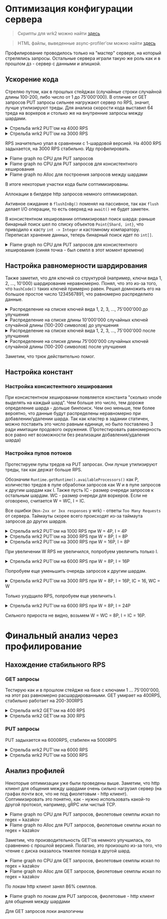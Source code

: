 # Оптимизация конфигурации сервера
> Скрипты для wrk2 можно найти [здесь](../stage1/wrk2_scripts)

> HTML файлы, выведенные async-profiler'ом можно найти [здесь](./profiler_output)

Профилирование проводилось только на "мастер" сервере, на который стрелялись запросы.
Остальные сервера играли такую же роль как и в прошлом дз - сервер с данными и апишкой.

## Ускорение кода

Стреляю путом, как в прошлых стейджах (случайные строки случайной длины 100-200, либо число от 1 до 75'000'000).
В отличие от GET запросов PUT запросы сильнее нагружают сервер по RPS, значит, лучше утилизируют треды.
Для анализа скорости кода выставил 64 треда на воркеров и столько же на внутренние запросы между шардами.

<details>
<summary>Стрельба wrk2 PUT'ом на 4000 RPS</summary>
<pre>
Running 10s test @ http://localhost:8080
  64 threads and 64 connections
  Thread calibration: mean lat.: 1.784ms, rate sampling interval: 10ms
  Thread calibration: mean lat.: 1.777ms, rate sampling interval: 10ms
  Thread calibration: mean lat.: 2.087ms, rate sampling interval: 10ms
  Thread calibration: mean lat.: 2.036ms, rate sampling interval: 10ms
  Thread calibration: mean lat.: 2.157ms, rate sampling interval: 10ms
  Thread calibration: mean lat.: 2.063ms, rate sampling interval: 10ms
  Thread calibration: mean lat.: 1.982ms, rate sampling interval: 10ms
  Thread calibration: mean lat.: 2.136ms, rate sampling interval: 10ms
  Thread calibration: mean lat.: 1.946ms, rate sampling interval: 10ms
  Thread calibration: mean lat.: 1.986ms, rate sampling interval: 10ms
  Thread calibration: mean lat.: 1.902ms, rate sampling interval: 10ms
  Thread calibration: mean lat.: 1.981ms, rate sampling interval: 10ms
  Thread calibration: mean lat.: 1.902ms, rate sampling interval: 10ms
  Thread calibration: mean lat.: 1.782ms, rate sampling interval: 10ms
  Thread calibration: mean lat.: 1.853ms, rate sampling interval: 10ms
  Thread calibration: mean lat.: 1.871ms, rate sampling interval: 10ms
  Thread calibration: mean lat.: 1.817ms, rate sampling interval: 10ms
  Thread calibration: mean lat.: 2.032ms, rate sampling interval: 10ms
  Thread calibration: mean lat.: 2.040ms, rate sampling interval: 10ms
  Thread calibration: mean lat.: 2.026ms, rate sampling interval: 10ms
  Thread Stats   Avg      Stdev     Max   +/- Stdev
    Latency     1.83ms    1.65ms  23.36ms   90.46%
    Req/Sec       -nan      -nan   0.00      0.00%
  Latency Distribution (HdrHistogram - Recorded Latency)
 50.000%    1.32ms
 75.000%    2.20ms
 90.000%    3.41ms
 99.000%    9.09ms
 99.900%   14.53ms
 99.990%   18.82ms
 99.999%   23.38ms
100.000%   23.38ms

  Detailed Percentile spectrum:
       Value   Percentile   TotalCount 1/(1-Percentile)

       0.276     0.000000            2         1.00
       0.594     0.100000         2747         1.11
       0.802     0.200000         5493         1.25
       0.985     0.300000         8225         1.43
       1.158     0.400000        10969         1.67
       1.315     0.500000        13717         2.00
       1.432     0.550000        15081         2.22
       1.608     0.600000        16453         2.50
       1.794     0.650000        17825         2.86
       1.983     0.700000        19192         3.33
       2.205     0.750000        20568         4.00
       2.325     0.775000        21247         4.44
       2.481     0.800000        21938         5.00
       2.647     0.825000        22620         5.71
       2.847     0.850000        23304         6.67
       3.091     0.875000        23988         8.00
       3.247     0.887500        24333         8.89
       3.413     0.900000        24676        10.00
       3.605     0.912500        25018        11.43
       3.863     0.925000        25358        13.33
       4.191     0.937500        25702        16.00
       4.387     0.943750        25873        17.78
       4.627     0.950000        26045        20.00
       4.899     0.956250        26215        22.86
       5.263     0.962500        26392        26.67
       5.699     0.968750        26558        32.00
       5.947     0.971875        26643        35.56
       6.355     0.975000        26729        40.00
       6.779     0.978125        26815        45.71
       7.235     0.981250        26900        53.33
       7.935     0.984375        26986        64.00
       8.239     0.985938        27031        71.11
       8.631     0.987500        27076        80.00
       8.919     0.989062        27115        91.43
       9.199     0.990625        27157       106.67
       9.815     0.992188        27200       128.00
      10.111     0.992969        27222       142.22
      10.471     0.993750        27243       160.00
      10.807     0.994531        27265       182.86
      11.295     0.995313        27286       213.33
      11.759     0.996094        27307       256.00
      12.055     0.996484        27318       284.44
      12.319     0.996875        27330       320.00
      12.751     0.997266        27340       365.71
      13.063     0.997656        27350       426.67
      13.519     0.998047        27362       512.00
      13.543     0.998242        27367       568.89
      13.911     0.998437        27372       640.00
      14.223     0.998633        27377       731.43
      14.439     0.998828        27383       853.33
      14.567     0.999023        27388      1024.00
      14.847     0.999121        27390      1137.78
      14.943     0.999219        27393      1280.00
      15.159     0.999316        27396      1462.86
      15.807     0.999414        27398      1706.67
      16.119     0.999512        27401      2048.00
      16.415     0.999561        27402      2275.56
      16.815     0.999609        27404      2560.00
      17.103     0.999658        27405      2925.71
      17.231     0.999707        27406      3413.33
      17.631     0.999756        27408      4096.00
      17.631     0.999780        27408      4551.11
      18.319     0.999805        27409      5120.00
      18.703     0.999829        27410      5851.43
      18.703     0.999854        27410      6826.67
      18.815     0.999878        27411      8192.00
      18.815     0.999890        27411      9102.22
      20.047     0.999902        27412     10240.00
      20.047     0.999915        27412     11702.86
      20.047     0.999927        27412     13653.33
      21.839     0.999939        27413     16384.00
      21.839     0.999945        27413     18204.44
      21.839     0.999951        27413     20480.00
      21.839     0.999957        27413     23405.71
      21.839     0.999963        27413     27306.67
      23.375     0.999969        27414     32768.00
      23.375     1.000000        27414          inf
#[Mean    =        1.830, StdDeviation   =        1.648]
#[Max     =       23.360, Total count    =        27414]
#[Buckets =           27, SubBuckets     =         2048]
----------------------------------------------------------
  35265 requests in 10.00s, 2.13MB read
  Socket errors: connect 0, read 0, write 0, timeout 32
Requests/sec:   3524.87
Transfer/sec:    218.23KB
</pre>
</details>

<details>
<summary>Стрельба wrk2 PUT'ом на 3000 RPS</summary>
<pre>
Running 10s test @ http://localhost:8080
  64 threads and 64 connections
  Thread calibration: mean lat.: 1.510ms, rate sampling interval: 10ms
  Thread calibration: mean lat.: 1.615ms, rate sampling interval: 10ms
  Thread calibration: mean lat.: 1.773ms, rate sampling interval: 10ms
  Thread calibration: mean lat.: 1.882ms, rate sampling interval: 10ms
  Thread calibration: mean lat.: 1.922ms, rate sampling interval: 10ms
  Thread calibration: mean lat.: 1.720ms, rate sampling interval: 10ms
  Thread calibration: mean lat.: 1.570ms, rate sampling interval: 10ms
  Thread calibration: mean lat.: 1.632ms, rate sampling interval: 10ms
  Thread calibration: mean lat.: 1.646ms, rate sampling interval: 10ms
  Thread calibration: mean lat.: 1.600ms, rate sampling interval: 10ms
  Thread Stats   Avg      Stdev     Max   +/- Stdev
    Latency     1.57ms    1.26ms  21.23ms   92.10%
    Req/Sec       -nan      -nan   0.00      0.00%
  Latency Distribution (HdrHistogram - Recorded Latency)
 50.000%    1.28ms
 75.000%    1.90ms
 90.000%    2.59ms
 99.000%    6.85ms
 99.900%   14.65ms
 99.990%   18.58ms
 99.999%   21.25ms
100.000%   21.25ms

  Detailed Percentile spectrum:
       Value   Percentile   TotalCount 1/(1-Percentile)

       0.226     0.000000            1         1.00
       0.589     0.100000         2526         1.11
       0.785     0.200000         5044         1.25
       0.967     0.300000         7570         1.43
       1.135     0.400000        10083         1.67
       1.285     0.500000        12617         2.00
       1.366     0.550000        13861         2.22
       1.482     0.600000        15116         2.50
       1.621     0.650000        16376         2.86
       1.756     0.700000        17638         3.33
       1.897     0.750000        18897         4.00
       1.973     0.775000        19520         4.44
       2.067     0.800000        20153         5.00
       2.161     0.825000        20794         5.71
       2.273     0.850000        21416         6.67
       2.411     0.875000        22040         8.00
       2.493     0.887500        22352         8.89
       2.593     0.900000        22668        10.00
       2.715     0.912500        22984        11.43
       2.865     0.925000        23297        13.33
       3.061     0.937500        23613        16.00
       3.181     0.943750        23769        17.78
       3.321     0.950000        23927        20.00
       3.517     0.956250        24084        22.86
       3.737     0.962500        24243        26.67
       4.027     0.968750        24398        32.00
       4.199     0.971875        24478        35.56
       4.435     0.975000        24561        40.00
       4.695     0.978125        24635        45.71
       5.019     0.981250        24713        53.33
       5.559     0.984375        24792        64.00
       5.859     0.985938        24831        71.11
       6.219     0.987500        24871        80.00
       6.595     0.989062        24910        91.43
       7.027     0.990625        24949       106.67
       7.539     0.992188        24989       128.00
       7.915     0.992969        25008       142.22
       8.223     0.993750        25028       160.00
       8.663     0.994531        25048       182.86
       9.047     0.995313        25067       213.33
       9.615     0.996094        25088       256.00
      10.135     0.996484        25097       284.44
      10.567     0.996875        25107       320.00
      11.047     0.997266        25118       365.71
      11.511     0.997656        25126       426.67
      12.071     0.998047        25136       512.00
      12.655     0.998242        25141       568.89
      13.159     0.998437        25146       640.00
      13.367     0.998633        25151       731.43
      14.071     0.998828        25156       853.33
      14.663     0.999023        25161      1024.00
      14.743     0.999121        25163      1137.78
      15.311     0.999219        25166      1280.00
      15.695     0.999316        25168      1462.86
      16.247     0.999414        25171      1706.67
      16.311     0.999512        25173      2048.00
      16.351     0.999561        25174      2275.56
      17.391     0.999609        25177      2560.00
      17.391     0.999658        25177      2925.71
      17.471     0.999707        25178      3413.33
      17.503     0.999756        25179      4096.00
      17.983     0.999780        25180      4551.11
      18.287     0.999805        25181      5120.00
      18.287     0.999829        25181      5851.43
      18.575     0.999854        25182      6826.67
      18.575     0.999878        25182      8192.00
      19.199     0.999890        25183      9102.22
      19.199     0.999902        25183     10240.00
      19.199     0.999915        25183     11702.86
      19.279     0.999927        25184     13653.33
      19.279     0.999939        25184     16384.00
      19.279     0.999945        25184     18204.44
      19.279     0.999951        25184     20480.00
      19.279     0.999957        25184     23405.71
      21.247     0.999963        25185     27306.67
      21.247     1.000000        25185          inf
#[Mean    =        1.568, StdDeviation   =        1.260]
#[Max     =       21.232, Total count    =        25185]
#[Buckets =           27, SubBuckets     =         2048]
----------------------------------------------------------
  29929 requests in 9.95s, 1.81MB read
Requests/sec:   3007.19
Transfer/sec:    185.91KB
</pre>
</details>

RPS значительно упал в сравнении с 1-шардовой версией.
На 4000 RPS задыхается, на 3000 RPS стабильно.
Иду профилировать.

<details>
<summary>Flame graph по CPU для PUT запросов</summary>
<img alt="CPU profiling" src="./profiler_output/before_optimization.png">
</details>

<details>
<summary>Flame graph по CPU для PUT запросов для консистентного хеширования</summary>
<img alt="CPU profiling" src="./profiler_output/before_optimization_shard_determiner.png">
</details>

<details>
<summary>Flame graph по Alloc для построения запросов между шардами</summary>
<img alt="CPU profiling" src="./profiler_output/before_optimization_internal_client_alloc.png">
</details>

В итоге некоторые участки кода были соптимизированы.

Аллокации в билдере http запросов немного оптимизировал.

Активное ожидание в `flushInBg()` поменял на пассивное,
так как `flush` делает I/O операции,
то есть оверхед на `await()` не будет заметен.

В консистентном хешировании оптимизировал поиск шарда:
раньше бинарный поиск шел по списку объектов `Point{Shard, int}`,
что приводило к касту `int -> Integer` и кастомному компаратору.
Переписал хранение данных, теперь бинарный поиск идет по `int[]`.

<details>
<summary>Flame graph по CPU для PUT запросов для консистентного хеширования (синяя точка - был семпл в этот момент времени)</summary>
<img alt="CPU profiling" src="profiler_output/after_optimization_shard_determiner.png">
</details>

## Настройка равномерности шардирования

Также заметил, что для ключей со структурой (например, ключи вида 1, 2, ..., 10'000) шардирование неравномерно.
Понял, что это из-за того, что `hashCode()` таких ключей примерно равен.
Решил домножить его на большое простое число 1234567891, что равномерно распределило данные.

<details>
<summary>Распределение на списке ключей вида 1, 2, 3, ..., 75'000'000 до улучшения</summary>
<pre>
{
    shard1 hits: 11438290,
    shard2 hits: 24493500,
    shard3 hits: 39068210
}
</pre>
</details>

<details>
<summary>Распределение на списке длины 10'000'000 случайных ключей случайной длины (100-200 символов) до улучшения</summary>
<pre>
{
    shard1 hits: 3334052,
    shard2 hits: 3332132,
    shard3 hits: 3333816
}
</pre>
</details>

<details>
<summary>Распределение на списке ключей вида 1, 2, 3, ..., 75'000'000 после улучшения</summary>
<pre>
{
    shard1 hits: 24999945,
    shard2 hits: 25000031,
    shard3 hits: 25000024
}
</pre>
</details>

<details>
<summary>Распределение на списке длины 75'000'000 случайных ключей случайной длины (100-200 символов) после улучшения</summary>
<pre>
{
    shard1 hits: 24999043,
    shard2 hits: 24992065,
    shard3 hits: 25008892
}
</pre>
</details>

Заметим, что трюк действительно помог.

## Настройка констант

### Настройка консистентного хеширования

При консистентном хешировании появляется константа "сколько vnode выделять на каждый шард".
Чем больше это число, тем дороже определение шарда - дольше бинпоиск.
Чем оно меньше, тем более вероятно, что данные будут распределены неравномерно при добавлении/удалении шарда.
Так как кластер в задании статичен, можно поставить это число равным единице,
но было поставлено 3 ради имитации продового окружения.
(Протестировать равномерность все равно нет возможности без реализации добавления/удаления шарда)

### Настройка пулов потоков

Протестируем пулы тредов на PUT запросах.
Они лучше утилизируют треды, так как держат больше RPS.

Обозначим `Runtime.getRuntime().availableProcessors()` как P,
количество тредов в пуле обработки запросов как W
и в пуле запросов к другим шардам как I.
Также пусть IC - размер очереди запросов к остальным шардам.
WC - размер очереди для воркеров.
Если не оговорено, считается W = WC, I = IC.

Все ошибки (`Non-2xx or 3xx responses` у wrk) - ответы `Too Many Requests` от сервера.
Таймауты скорее всего происходят из-за таймаута запросов до других шардов.

<details>
<summary>Стрельба wrk2 PUT'ом на 1000 RPS при W = 4P, I = 4P</summary>
<pre>
Running 10s test @ http://localhost:8080
  64 threads and 64 connections
  Thread calibration: mean lat.: 1.153ms, rate sampling interval: 10ms
  Thread calibration: mean lat.: 1.299ms, rate sampling interval: 10ms
  Thread calibration: mean lat.: 1.382ms, rate sampling interval: 10ms
  Thread calibration: mean lat.: 1.220ms, rate sampling interval: 10ms
  Thread calibration: mean lat.: 1.235ms, rate sampling interval: 10ms
  Thread calibration: mean lat.: 1.242ms, rate sampling interval: 10ms
  Thread calibration: mean lat.: 1.228ms, rate sampling interval: 10ms
  Thread calibration: mean lat.: 1.232ms, rate sampling interval: 10ms
  Thread calibration: mean lat.: 1.297ms, rate sampling interval: 10ms
  Thread calibration: mean lat.: 1.266ms, rate sampling interval: 10ms
  Thread calibration: mean lat.: 1.155ms, rate sampling interval: 10ms
  Thread calibration: mean lat.: 1.165ms, rate sampling interval: 10ms
  Thread calibration: mean lat.: 1.202ms, rate sampling interval: 10ms
  Thread calibration: mean lat.: 1.226ms, rate sampling interval: 10ms
  Thread calibration: mean lat.: 1.201ms, rate sampling interval: 10ms
  Thread calibration: mean lat.: 1.192ms, rate sampling interval: 10ms
  Thread calibration: mean lat.: 1.213ms, rate sampling interval: 10ms
  Thread calibration: mean lat.: 1.157ms, rate sampling interval: 10ms
  Thread calibration: mean lat.: 1.182ms, rate sampling interval: 10ms
  Thread calibration: mean lat.: 1.213ms, rate sampling interval: 10ms
  Thread calibration: mean lat.: 1.208ms, rate sampling interval: 10ms
  Thread calibration: mean lat.: 1.196ms, rate sampling interval: 10ms
  Thread calibration: mean lat.: 1.108ms, rate sampling interval: 10ms
  Thread calibration: mean lat.: 1.123ms, rate sampling interval: 10ms
  Thread calibration: mean lat.: 1.193ms, rate sampling interval: 10ms
  Thread calibration: mean lat.: 1.128ms, rate sampling interval: 10ms
  Thread calibration: mean lat.: 208.400ms, rate sampling interval: 1972ms
  Thread calibration: mean lat.: 1.209ms, rate sampling interval: 10ms
  Thread calibration: mean lat.: 1.213ms, rate sampling interval: 10ms
  Thread calibration: mean lat.: 1.113ms, rate sampling interval: 10ms
  Thread calibration: mean lat.: 1.078ms, rate sampling interval: 10ms
  Thread Stats   Avg      Stdev     Max   +/- Stdev
    Latency     7.45ms   92.27ms   2.00s    99.42%
    Req/Sec       -nan      -nan   0.00      0.00%
  Latency Distribution (HdrHistogram - Recorded Latency)
 50.000%    1.11ms
 75.000%    1.41ms
 90.000%    1.66ms
 99.000%    3.93ms
 99.900%    1.69s 
 99.990%    1.94s 
 99.999%    2.00s 
100.000%    2.00s 

  Detailed Percentile spectrum:
       Value   Percentile   TotalCount 1/(1-Percentile)

       0.271     0.000000            1         1.00
       0.601     0.100000          515         1.11
       0.773     0.200000         1036         1.25
       0.897     0.300000         1549         1.43
       1.009     0.400000         2062         1.67
       1.109     0.500000         2575         2.00
       1.163     0.550000         2834         2.22
       1.220     0.600000         3091         2.50
       1.274     0.650000         3350         2.86
       1.334     0.700000         3604         3.33
       1.411     0.750000         3862         4.00
       1.454     0.775000         3991         4.44
       1.493     0.800000         4119         5.00
       1.534     0.825000         4248         5.71
       1.574     0.850000         4380         6.67
       1.616     0.875000         4505         8.00
       1.638     0.887500         4569         8.89
       1.663     0.900000         4634        10.00
       1.688     0.912500         4699        11.43
       1.713     0.925000         4762        13.33
       1.750     0.937500         4828        16.00
       1.776     0.943750         4859        17.78
       1.804     0.950000         4891        20.00
       1.844     0.956250         4924        22.86
       1.878     0.962500         4955        26.67
       1.922     0.968750         4988        32.00
       1.962     0.971875         5004        35.56
       2.019     0.975000         5020        40.00
       2.093     0.978125         5036        45.71
       2.209     0.981250         5052        53.33
       2.365     0.984375         5068        64.00
       2.673     0.985938         5076        71.11
       2.929     0.987500         5084        80.00
       3.527     0.989062         5092        91.43
       4.159     0.990625         5100       106.67
       5.011     0.992188         5108       128.00
       5.411     0.992969         5112       142.22
       6.083     0.993750         5116       160.00
     222.335     0.994531         5120       182.86
     476.671     0.995313         5124       213.33
     730.623     0.996094         5128       256.00
     857.087     0.996484         5130       284.44
     984.575     0.996875         5132       320.00
    1112.063     0.997266         5134       365.71
    1239.039     0.997656         5136       426.67
    1367.039     0.998047         5138       512.00
    1430.527     0.998242         5139       568.89
    1494.015     0.998437         5140       640.00
    1557.503     0.998633         5141       731.43
    1620.991     0.998828         5142       853.33
    1685.503     0.999023         5143      1024.00
    1748.991     0.999121         5144      1137.78
    1748.991     0.999219         5144      1280.00
    1812.479     0.999316         5145      1462.86
    1812.479     0.999414         5145      1706.67
    1875.967     0.999512         5146      2048.00
    1875.967     0.999561         5146      2275.56
    1875.967     0.999609         5146      2560.00
    1939.455     0.999658         5147      2925.71
    1939.455     0.999707         5147      3413.33
    1939.455     0.999756         5147      4096.00
    1939.455     0.999780         5147      4551.11
    1939.455     0.999805         5147      5120.00
    2002.943     0.999829         5148      5851.43
    2002.943     1.000000         5148          inf
#[Mean    =        7.452, StdDeviation   =       92.269]
#[Max     =     2001.920, Total count    =         5148]
#[Buckets =           27, SubBuckets     =         2048]
----------------------------------------------------------
  10048 requests in 9.99s, 606.98KB read
  Non-2xx or 3xx responses: 2
Requests/sec:   1006.00
Transfer/sec:     60.77KB
</pre>
</details>

<details>
<summary>Стрельба wrk2 PUT'ом на 3000 RPS при W = 8P, I = 8P</summary>
<pre>
Running 10s test @ http://localhost:8080
  64 threads and 64 connections
  Thread calibration: mean lat.: 1.210ms, rate sampling interval: 10ms
  Thread calibration: mean lat.: 1.397ms, rate sampling interval: 10ms
  Thread calibration: mean lat.: 1.557ms, rate sampling interval: 10ms
  Thread calibration: mean lat.: 1.378ms, rate sampling interval: 10ms
  Thread calibration: mean lat.: 1.294ms, rate sampling interval: 10ms
  Thread calibration: mean lat.: 1.264ms, rate sampling interval: 10ms
  Thread calibration: mean lat.: 1.189ms, rate sampling interval: 10ms
  Thread calibration: mean lat.: 1.207ms, rate sampling interval: 10ms
  Thread calibration: mean lat.: 1.113ms, rate sampling interval: 10ms
  Thread calibration: mean lat.: 1.166ms, rate sampling interval: 10ms
  Thread calibration: mean lat.: 1.124ms, rate sampling interval: 10ms
  Thread calibration: mean lat.: 1.155ms, rate sampling interval: 10ms
  Thread calibration: mean lat.: 1.189ms, rate sampling interval: 10ms
  Thread calibration: mean lat.: 1.301ms, rate sampling interval: 10ms
  Thread calibration: mean lat.: 1.229ms, rate sampling interval: 10ms
  Thread calibration: mean lat.: 1.320ms, rate sampling interval: 10ms
  Thread calibration: mean lat.: 1.406ms, rate sampling interval: 10ms
  Thread calibration: mean lat.: 1.373ms, rate sampling interval: 10ms
  Thread calibration: mean lat.: 1.428ms, rate sampling interval: 10ms
  Thread calibration: mean lat.: 1.092ms, rate sampling interval: 10ms
  Thread calibration: mean lat.: 1.245ms, rate sampling interval: 10ms
  Thread calibration: mean lat.: 1.354ms, rate sampling interval: 10ms
  Thread calibration: mean lat.: 1.317ms, rate sampling interval: 10ms
  Thread calibration: mean lat.: 1.326ms, rate sampling interval: 10ms
  Thread calibration: mean lat.: 1.310ms, rate sampling interval: 10ms
  Thread calibration: mean lat.: 1.088ms, rate sampling interval: 10ms
  Thread calibration: mean lat.: 1.309ms, rate sampling interval: 10ms
  Thread Stats   Avg      Stdev     Max   +/- Stdev
    Latency     6.88ms   86.55ms   2.00s    99.47%
    Req/Sec       -nan      -nan   0.00      0.00%
  Latency Distribution (HdrHistogram - Recorded Latency)
 50.000%    1.19ms
 75.000%    1.59ms
 90.000%    2.06ms
 99.000%    3.97ms
 99.900%    1.65s 
 99.990%    1.96s 
 99.999%    2.00s 
100.000%    2.00s 

  Detailed Percentile spectrum:
       Value   Percentile   TotalCount 1/(1-Percentile)

       0.194     0.000000            1         1.00
       0.588     0.100000         1735         1.11
       0.773     0.200000         3465         1.25
       0.920     0.300000         5204         1.43
       1.063     0.400000         6933         1.67
       1.192     0.500000         8663         2.00
       1.253     0.550000         9527         2.22
       1.323     0.600000        10392         2.50
       1.407     0.650000        11265         2.86
       1.490     0.700000        12122         3.33
       1.587     0.750000        12992         4.00
       1.644     0.775000        13421         4.44
       1.705     0.800000        13857         5.00
       1.780     0.825000        14291         5.71
       1.859     0.850000        14720         6.67
       1.952     0.875000        15154         8.00
       2.007     0.887500        15368         8.89
       2.063     0.900000        15593        10.00
       2.125     0.912500        15805        11.43
       2.191     0.925000        16027        13.33
       2.269     0.937500        16234        16.00
       2.315     0.943750        16345        17.78
       2.369     0.950000        16453        20.00
       2.437     0.956250        16560        22.86
       2.517     0.962500        16668        26.67
       2.613     0.968750        16776        32.00
       2.681     0.971875        16830        35.56
       2.759     0.975000        16884        40.00
       2.865     0.978125        16938        45.71
       2.991     0.981250        16992        53.33
       3.241     0.984375        17046        64.00
       3.333     0.985938        17073        71.11
       3.501     0.987500        17101        80.00
       3.813     0.989062        17128        91.43
       4.199     0.990625        17154       106.67
       5.091     0.992188        17181       128.00
       6.803     0.992969        17195       142.22
       8.703     0.993750        17208       160.00
      41.279     0.994531        17222       182.86
     310.783     0.995313        17235       213.33
     603.135     0.996094        17249       256.00
     749.055     0.996484        17256       284.44
     875.519     0.996875        17262       320.00
    1021.951     0.997266        17269       365.71
    1168.383     0.997656        17276       426.67
    1315.839     0.998047        17283       512.00
    1379.327     0.998242        17286       568.89
    1441.791     0.998437        17289       640.00
    1525.759     0.998633        17293       731.43
    1589.247     0.998828        17296       853.33
    1673.215     0.999023        17300      1024.00
    1693.695     0.999121        17301      1137.78
    1734.655     0.999219        17303      1280.00
    1776.639     0.999316        17305      1462.86
    1797.119     0.999414        17306      1706.67
    1839.103     0.999512        17308      2048.00
    1859.583     0.999561        17309      2275.56
    1880.063     0.999609        17310      2560.00
    1899.519     0.999658        17311      2925.71
    1899.519     0.999707        17311      3413.33
    1919.999     0.999756        17312      4096.00
    1941.503     0.999780        17313      4551.11
    1941.503     0.999805        17313      5120.00
    1959.935     0.999829        17314      5851.43
    1959.935     0.999854        17314      6826.67
    1959.935     0.999878        17314      8192.00
    1980.415     0.999890        17315      9102.22
    1980.415     0.999902        17315     10240.00
    1980.415     0.999915        17315     11702.86
    1980.415     0.999927        17315     13653.33
    1980.415     0.999939        17315     16384.00
    2001.919     0.999945        17316     18204.44
    2001.919     1.000000        17316          inf
#[Mean    =        6.880, StdDeviation   =       86.552]
#[Max     =     2000.896, Total count    =        17316]
#[Buckets =           27, SubBuckets     =         2048]
----------------------------------------------------------
  30017 requests in 9.99s, 1.76MB read
  Non-2xx or 3xx responses: 1
Requests/sec:   3005.43
Transfer/sec:    180.63KB
</pre>
</details>

<details>
<summary>Стрельба wrk2 PUT'ом на 3000 RPS при W = 16P, I = 8P</summary>
<pre>
Running 10s test @ http://localhost:8080
  64 threads and 64 connections
  Thread calibration: mean lat.: 1.284ms, rate sampling interval: 10ms
  Thread calibration: mean lat.: 1.349ms, rate sampling interval: 10ms
  Thread calibration: mean lat.: 1.179ms, rate sampling interval: 10ms
  Thread calibration: mean lat.: 1.068ms, rate sampling interval: 10ms
  Thread calibration: mean lat.: 1.038ms, rate sampling interval: 10ms
  Thread calibration: mean lat.: 1.119ms, rate sampling interval: 10ms
  Thread calibration: mean lat.: 1.173ms, rate sampling interval: 10ms
  Thread calibration: mean lat.: 1.043ms, rate sampling interval: 10ms
  Thread calibration: mean lat.: 1.053ms, rate sampling interval: 10ms
  Thread calibration: mean lat.: 1.019ms, rate sampling interval: 10ms
  Thread calibration: mean lat.: 1.050ms, rate sampling interval: 10ms
  Thread calibration: mean lat.: 1.050ms, rate sampling interval: 10ms
  Thread calibration: mean lat.: 1.111ms, rate sampling interval: 10ms
  Thread calibration: mean lat.: 1.138ms, rate sampling interval: 10ms
  Thread calibration: mean lat.: 1.119ms, rate sampling interval: 10ms
  Thread calibration: mean lat.: 1.155ms, rate sampling interval: 10ms
  Thread calibration: mean lat.: 1.173ms, rate sampling interval: 10ms
  Thread calibration: mean lat.: 1.222ms, rate sampling interval: 10ms
  Thread calibration: mean lat.: 1.150ms, rate sampling interval: 10ms
  Thread calibration: mean lat.: 1.107ms, rate sampling interval: 10ms
  Thread calibration: mean lat.: 1.277ms, rate sampling interval: 10ms
  Thread Stats   Avg      Stdev     Max   +/- Stdev
    Latency    15.85ms  139.18ms   2.01s    98.67%
    Req/Sec       -nan      -nan   0.00      0.00%
  Latency Distribution (HdrHistogram - Recorded Latency)
 50.000%    1.22ms
 75.000%    1.59ms
 90.000%    2.00ms
 99.000%  625.15ms
 99.900%    1.88s 
 99.990%    2.00s 
 99.999%    2.01s 
100.000%    2.01s 

  Detailed Percentile spectrum:
       Value   Percentile   TotalCount 1/(1-Percentile)

       0.198     0.000000            1         1.00
       0.610     0.100000         2003         1.11
       0.815     0.200000         4009         1.25
       0.964     0.300000         6014         1.43
       1.097     0.400000         8019         1.67
       1.216     0.500000        10014         2.00
       1.274     0.550000        11023         2.22
       1.345     0.600000        12017         2.50
       1.421     0.650000        13023         2.86
       1.507     0.700000        14023         3.33
       1.590     0.750000        15015         4.00
       1.635     0.775000        15522         4.44
       1.688     0.800000        16021         5.00
       1.744     0.825000        16517         5.71
       1.808     0.850000        17022         6.67
       1.891     0.875000        17518         8.00
       1.943     0.887500        17768         8.89
       2.002     0.900000        18018        10.00
       2.067     0.912500        18276        11.43
       2.163     0.925000        18518        13.33
       2.279     0.937500        18770        16.00
       2.361     0.943750        18894        17.78
       2.437     0.950000        19022        20.00
       2.549     0.956250        19144        22.86
       2.677     0.962500        19272        26.67
       2.939     0.968750        19395        32.00
       3.115     0.971875        19456        35.56
       3.499     0.975000        19519        40.00
       4.081     0.978125        19582        45.71
       4.711     0.981250        19644        53.33
       6.695     0.984375        19707        64.00
      56.959     0.985938        19738        71.11
     272.383     0.987500        19769        80.00
     498.687     0.989062        19801        91.43
     713.215     0.990625        19833       106.67
     921.087     0.992188        19863       128.00
    1043.967     0.992969        19879       142.22
    1146.879     0.993750        19894       160.00
    1255.423     0.994531        19910       182.86
    1360.895     0.995313        19926       213.33
    1464.319     0.996094        19941       256.00
    1526.783     0.996484        19950       284.44
    1586.175     0.996875        19957       320.00
    1632.255     0.997266        19965       365.71
    1695.743     0.997656        19974       426.67
    1737.727     0.998047        19980       512.00
    1775.615     0.998242        19984       568.89
    1801.215     0.998437        19989       640.00
    1821.695     0.998633        19992       731.43
    1859.583     0.998828        19996       853.33
    1885.183     0.999023        20001      1024.00
    1901.567     0.999121        20002      1137.78
    1906.687     0.999219        20004      1280.00
    1927.167     0.999316        20007      1462.86
    1943.551     0.999414        20008      1706.67
    1947.647     0.999512        20010      2048.00
    1964.031     0.999561        20011      2275.56
    1968.127     0.999609        20012      2560.00
    1969.151     0.999658        20013      2925.71
    1984.511     0.999707        20014      3413.33
    1988.607     0.999756        20016      4096.00
    1988.607     0.999780        20016      4551.11
    1988.607     0.999805        20016      5120.00
    1988.607     0.999829        20016      5851.43
    2004.991     0.999854        20017      6826.67
    2004.991     0.999878        20017      8192.00
    2004.991     0.999890        20017      9102.22
    2006.015     0.999902        20018     10240.00
    2006.015     0.999915        20018     11702.86
    2006.015     0.999927        20018     13653.33
    2006.015     0.999939        20018     16384.00
    2006.015     0.999945        20018     18204.44
    2009.087     0.999951        20019     20480.00
    2009.087     1.000000        20019          inf
#[Mean    =       15.852, StdDeviation   =      139.178]
#[Max     =     2008.064, Total count    =        20019]
#[Buckets =           27, SubBuckets     =         2048]
----------------------------------------------------------
  28793 requests in 10.01s, 1.70MB read
  Socket errors: connect 0, read 0, write 0, timeout 10
  Non-2xx or 3xx responses: 3
Requests/sec:   2875.96
Transfer/sec:    173.49KB
</pre>
</details>

При увеличении W RPS не увеличился, попробуем увеличить только I.

<details>
<summary>Стрельба wrk2 PUT'ом на 6000 RPS при W = 8P, I = 16P</summary>
<pre>
Running 10s test @ http://localhost:8080
  64 threads and 64 connections
  Thread calibration: mean lat.: 1.178ms, rate sampling interval: 10ms
  Thread calibration: mean lat.: 1.911ms, rate sampling interval: 10ms
  Thread calibration: mean lat.: 1.325ms, rate sampling interval: 10ms
  Thread calibration: mean lat.: 1.927ms, rate sampling interval: 10ms
  Thread calibration: mean lat.: 1.341ms, rate sampling interval: 10ms
  Thread calibration: mean lat.: 1.326ms, rate sampling interval: 10ms
  Thread calibration: mean lat.: 1.309ms, rate sampling interval: 10ms
  Thread calibration: mean lat.: 1.326ms, rate sampling interval: 10ms
  Thread calibration: mean lat.: 1.356ms, rate sampling interval: 10ms
  Thread calibration: mean lat.: 1.361ms, rate sampling interval: 10ms
  Thread calibration: mean lat.: 10.349ms, rate sampling interval: 10ms
  Thread calibration: mean lat.: 10.269ms, rate sampling interval: 10ms
  Thread calibration: mean lat.: 10.268ms, rate sampling interval: 10ms
  Thread calibration: mean lat.: 1.147ms, rate sampling interval: 10ms
  Thread calibration: mean lat.: 1.119ms, rate sampling interval: 10ms
  Thread calibration: mean lat.: 1.182ms, rate sampling interval: 10ms
  Thread calibration: mean lat.: 1.437ms, rate sampling interval: 10ms
  Thread calibration: mean lat.: 1.314ms, rate sampling interval: 10ms
  Thread calibration: mean lat.: 1.281ms, rate sampling interval: 10ms
  Thread calibration: mean lat.: 1.291ms, rate sampling interval: 10ms
  Thread calibration: mean lat.: 1.309ms, rate sampling interval: 10ms
  Thread calibration: mean lat.: 1.122ms, rate sampling interval: 10ms
  Thread calibration: mean lat.: 1.041ms, rate sampling interval: 10ms
  Thread calibration: mean lat.: 1.074ms, rate sampling interval: 10ms
  Thread calibration: mean lat.: 1.104ms, rate sampling interval: 10ms
  Thread calibration: mean lat.: 1.246ms, rate sampling interval: 10ms
  Thread calibration: mean lat.: 1.067ms, rate sampling interval: 10ms
  Thread calibration: mean lat.: 1.219ms, rate sampling interval: 10ms
  Thread calibration: mean lat.: 1.298ms, rate sampling interval: 10ms
  Thread calibration: mean lat.: 1.303ms, rate sampling interval: 10ms
  Thread calibration: mean lat.: 1.319ms, rate sampling interval: 10ms
  Thread calibration: mean lat.: 1.330ms, rate sampling interval: 10ms
  Thread calibration: mean lat.: 10.380ms, rate sampling interval: 10ms
  Thread Stats   Avg      Stdev     Max   +/- Stdev
    Latency    27.94ms  189.20ms   2.03s    97.78%
    Req/Sec       -nan      -nan   0.00      0.00%
  Latency Distribution (HdrHistogram - Recorded Latency)
 50.000%    1.27ms
 75.000%    1.73ms
 90.000%    2.69ms
 99.000%    1.30s 
 99.900%    2.00s 
 99.990%    2.02s 
 99.999%    2.03s 
100.000%    2.03s 

  Detailed Percentile spectrum:
       Value   Percentile   TotalCount 1/(1-Percentile)

       0.156     0.000000            1         1.00
       0.642     0.100000         2905         1.11
       0.847     0.200000         5811         1.25
       1.002     0.300000         8714         1.43
       1.136     0.400000        11617         1.67
       1.269     0.500000        14522         2.00
       1.347     0.550000        15977         2.22
       1.431     0.600000        17422         2.50
       1.517     0.650000        18869         2.86
       1.616     0.700000        20329         3.33
       1.733     0.750000        21765         4.00
       1.801     0.775000        22499         4.44
       1.887     0.800000        23218         5.00
       1.993     0.825000        23947         5.71
       2.133     0.850000        24675         6.67
       2.337     0.875000        25396         8.00
       2.487     0.887500        25761         8.89
       2.693     0.900000        26119        10.00
       2.993     0.912500        26483        11.43
       3.451     0.925000        26844        13.33
       4.139     0.937500        27207        16.00
       4.663     0.943750        27388        17.78
       5.515     0.950000        27569        20.00
       7.155     0.956250        27751        22.86
      13.015     0.962500        27932        26.67
      27.167     0.968750        28114        32.00
      32.991     0.971875        28204        35.56
      40.415     0.975000        28295        40.00
     242.815     0.978125        28386        45.71
     528.383     0.981250        28476        53.33
     790.015     0.984375        28567        64.00
     939.519     0.985938        28612        71.11
    1089.535     0.987500        28658        80.00
    1225.727     0.989062        28704        91.43
    1348.607     0.990625        28748       106.67
    1459.199     0.992188        28794       128.00
    1506.303     0.992969        28816       142.22
    1539.071     0.993750        28839       160.00
    1605.631     0.994531        28862       182.86
    1676.287     0.995313        28884       213.33
    1739.775     0.996094        28907       256.00
    1774.591     0.996484        28918       284.44
    1816.575     0.996875        28930       320.00
    1849.343     0.997266        28941       365.71
    1886.207     0.997656        28952       426.67
    1921.023     0.998047        28965       512.00
    1932.287     0.998242        28969       568.89
    1951.743     0.998437        28975       640.00
    1966.079     0.998633        28981       731.43
    1982.463     0.998828        28987       853.33
    1997.823     0.999023        28992      1024.00
    2003.967     0.999121        28996      1137.78
    2006.015     0.999219        28998      1280.00
    2013.183     0.999316        29002      1462.86
    2014.207     0.999414        29003      1706.67
    2016.255     0.999512        29008      2048.00
    2016.255     0.999561        29008      2275.56
    2017.279     0.999609        29009      2560.00
    2019.327     0.999658        29011      2925.71
    2020.351     0.999707        29016      3413.33
    2020.351     0.999756        29016      4096.00
    2020.351     0.999780        29016      4551.11
    2020.351     0.999805        29016      5120.00
    2020.351     0.999829        29016      5851.43
    2020.351     0.999854        29016      6826.67
    2021.375     0.999878        29017      8192.00
    2021.375     0.999890        29017      9102.22
    2025.471     0.999902        29018     10240.00
    2025.471     0.999915        29018     11702.86
    2025.471     0.999927        29018     13653.33
    2030.591     0.999939        29019     16384.00
    2030.591     0.999945        29019     18204.44
    2030.591     0.999951        29019     20480.00
    2030.591     0.999957        29019     23405.71
    2030.591     0.999963        29019     27306.67
    2031.615     0.999969        29020     32768.00
    2031.615     1.000000        29020          inf
#[Mean    =       27.936, StdDeviation   =      189.196]
#[Max     =     2030.592, Total count    =        29020]
#[Buckets =           27, SubBuckets     =         2048]
----------------------------------------------------------
  56197 requests in 10.01s, 3.30MB read
  Socket errors: connect 0, read 0, write 0, timeout 1
  Non-2xx or 3xx responses: 7
Requests/sec:   5615.84
Transfer/sec:    337.80KB
</pre>
</details>

Попробуем еще уменьшить очередь запросов к другим шардам.

<details>
<summary>Стрельба wrk2 PUT'ом на 3000 RPS при W = 8P, I = 16P, IC = 16, WC = W</summary>
<pre>
Running 10s test @ http://localhost:8080
  64 threads and 64 connections
  Thread calibration: mean lat.: 1.281ms, rate sampling interval: 10ms
  Thread calibration: mean lat.: 208.104ms, rate sampling interval: 2042ms
  Thread calibration: mean lat.: 1.139ms, rate sampling interval: 10ms
  Thread calibration: mean lat.: 418.032ms, rate sampling interval: 3055ms
  Thread calibration: mean lat.: 418.049ms, rate sampling interval: 3053ms
  Thread calibration: mean lat.: 1.210ms, rate sampling interval: 10ms
  Thread calibration: mean lat.: 1.069ms, rate sampling interval: 10ms
  Thread calibration: mean lat.: 1.234ms, rate sampling interval: 10ms
  Thread calibration: mean lat.: 1.476ms, rate sampling interval: 10ms
  Thread calibration: mean lat.: 1.152ms, rate sampling interval: 10ms
  Thread calibration: mean lat.: 1.170ms, rate sampling interval: 10ms
  Thread calibration: mean lat.: 1.341ms, rate sampling interval: 10ms
  Thread calibration: mean lat.: 1.180ms, rate sampling interval: 10ms
  Thread calibration: mean lat.: 1.239ms, rate sampling interval: 10ms
  Thread calibration: mean lat.: 1.274ms, rate sampling interval: 10ms
  Thread calibration: mean lat.: 1.233ms, rate sampling interval: 10ms
  Thread calibration: mean lat.: 1.239ms, rate sampling interval: 10ms
  Thread calibration: mean lat.: 1.169ms, rate sampling interval: 10ms
  Thread calibration: mean lat.: 652.339ms, rate sampling interval: 4337ms
  Thread calibration: mean lat.: 1.154ms, rate sampling interval: 10ms
  Thread calibration: mean lat.: 210.545ms, rate sampling interval: 2070ms
  Thread calibration: mean lat.: 246.281ms, rate sampling interval: 2359ms
  Thread calibration: mean lat.: 1.151ms, rate sampling interval: 10ms
  Thread calibration: mean lat.: 1.177ms, rate sampling interval: 10ms
  Thread calibration: mean lat.: 1.214ms, rate sampling interval: 10ms
  Thread calibration: mean lat.: 211.064ms, rate sampling interval: 2069ms
  Thread calibration: mean lat.: 1.199ms, rate sampling interval: 10ms
  Thread calibration: mean lat.: 1.241ms, rate sampling interval: 10ms
  Thread calibration: mean lat.: 1.247ms, rate sampling interval: 10ms
  Thread calibration: mean lat.: 1.221ms, rate sampling interval: 10ms
  Thread calibration: mean lat.: 1.116ms, rate sampling interval: 10ms
  Thread calibration: mean lat.: 1.143ms, rate sampling interval: 10ms
  Thread calibration: mean lat.: 1.109ms, rate sampling interval: 10ms
  Thread calibration: mean lat.: 585.192ms, rate sampling interval: 3862ms
  Thread calibration: mean lat.: 1.383ms, rate sampling interval: 10ms
  Thread calibration: mean lat.: 1.292ms, rate sampling interval: 10ms
  Thread calibration: mean lat.: 1.118ms, rate sampling interval: 10ms
  Thread calibration: mean lat.: 1.206ms, rate sampling interval: 10ms
  Thread calibration: mean lat.: 1.271ms, rate sampling interval: 10ms
  Thread calibration: mean lat.: 1.233ms, rate sampling interval: 10ms
  Thread calibration: mean lat.: 1.891ms, rate sampling interval: 10ms
  Thread calibration: mean lat.: 690.052ms, rate sampling interval: 4464ms
  Thread calibration: mean lat.: 754.405ms, rate sampling interval: 4542ms
  Thread calibration: mean lat.: 1279.487ms, rate sampling interval: 3758ms
  Thread Stats   Avg      Stdev     Max   +/- Stdev
    Latency    74.06ms  331.06ms   2.99s    94.82%
    Req/Sec       -nan      -nan   0.00      0.00%
  Latency Distribution (HdrHistogram - Recorded Latency)
 50.000%    1.17ms
 75.000%    1.54ms
 90.000%    1.96ms
 99.000%    1.86s 
 99.900%    2.81s 
 99.990%    2.97s 
 99.999%    2.99s 
100.000%    2.99s 

  Detailed Percentile spectrum:
       Value   Percentile   TotalCount 1/(1-Percentile)

       0.233     0.000000            1         1.00
       0.588     0.100000          936         1.11
       0.788     0.200000         1879         1.25
       0.922     0.300000         2811         1.43
       1.053     0.400000         3744         1.67
       1.171     0.500000         4680         2.00
       1.231     0.550000         5150         2.22
       1.294     0.600000         5626         2.50
       1.366     0.650000         6089         2.86
       1.450     0.700000         6556         3.33
       1.537     0.750000         7023         4.00
       1.577     0.775000         7254         4.44
       1.621     0.800000         7492         5.00
       1.671     0.825000         7729         5.71
       1.724     0.850000         7956         6.67
       1.822     0.875000         8192         8.00
       1.880     0.887500         8307         8.89
       1.961     0.900000         8424        10.00
       2.085     0.912500         8542        11.43
       2.413     0.925000         8658        13.33
       6.379     0.937500         8775        16.00
     227.327     0.943750         8834        17.78
     473.087     0.950000         8892        20.00
     718.335     0.956250         8951        22.86
     954.367     0.962500         9009        26.67
    1175.551     0.968750         9069        32.00
    1266.687     0.971875         9097        35.56
    1368.063     0.975000         9126        40.00
    1472.511     0.978125         9156        45.71
    1575.935     0.981250         9186        53.33
    1675.263     0.984375         9214        64.00
    1722.367     0.985938         9229        71.11
    1777.663     0.987500         9243        80.00
    1825.791     0.989062         9259        91.43
    1880.063     0.990625         9274       106.67
    1926.143     0.992188         9288       128.00
    1951.743     0.992969         9295       142.22
    1981.439     0.993750         9302       160.00
    2004.991     0.994531         9311       182.86
    2099.199     0.995313         9317       213.33
    2244.607     0.996094         9324       256.00
    2326.527     0.996484         9328       284.44
    2387.967     0.996875         9331       320.00
    2473.983     0.997266         9335       365.71
    2555.903     0.997656         9339       426.67
    2619.391     0.998047         9342       512.00
    2660.351     0.998242         9344       568.89
    2703.359     0.998437         9346       640.00
    2744.319     0.998633         9348       731.43
    2785.279     0.998828         9350       853.33
    2805.759     0.999023         9351      1024.00
    2828.287     0.999121         9352      1137.78
    2846.719     0.999219         9353      1280.00
    2867.199     0.999316         9354      1462.86
    2887.679     0.999414         9355      1706.67
    2908.159     0.999512         9356      2048.00
    2908.159     0.999561         9356      2275.56
    2930.687     0.999609         9357      2560.00
    2930.687     0.999658         9357      2925.71
    2951.167     0.999707         9358      3413.33
    2951.167     0.999756         9358      4096.00
    2951.167     0.999780         9358      4551.11
    2971.647     0.999805         9359      5120.00
    2971.647     0.999829         9359      5851.43
    2971.647     0.999854         9359      6826.67
    2971.647     0.999878         9359      8192.00
    2971.647     0.999890         9359      9102.22
    2992.127     0.999902         9360     10240.00
    2992.127     1.000000         9360          inf
#[Mean    =       74.064, StdDeviation   =      331.060]
#[Max     =     2990.080, Total count    =         9360]
#[Buckets =           27, SubBuckets     =         2048]
----------------------------------------------------------
  25518 requests in 10.01s, 1.50MB read
  Socket errors: connect 0, read 0, write 0, timeout 39
  Non-2xx or 3xx responses: 23
Requests/sec:   2549.81
Transfer/sec:    153.53KB
</pre>
</details>

Только ухудщило RPS, попробуем еще увеличить I.

<details>
<summary>Стрельба wrk2 PUT'ом на 6000 RPS при W = 8P, I = 24P</summary>
<pre>
Running 10s test @ http://localhost:8080
  64 threads and 64 connections
  Thread calibration: mean lat.: 1.817ms, rate sampling interval: 10ms
  Thread calibration: mean lat.: 1.721ms, rate sampling interval: 10ms
  Thread calibration: mean lat.: 1.868ms, rate sampling interval: 10ms
  Thread calibration: mean lat.: 1.699ms, rate sampling interval: 10ms
  Thread calibration: mean lat.: 1.684ms, rate sampling interval: 10ms
  Thread calibration: mean lat.: 1.712ms, rate sampling interval: 10ms
  Thread calibration: mean lat.: 1.655ms, rate sampling interval: 10ms
  Thread calibration: mean lat.: 1.582ms, rate sampling interval: 10ms
  Thread calibration: mean lat.: 1.380ms, rate sampling interval: 10ms
  Thread calibration: mean lat.: 1.639ms, rate sampling interval: 10ms
  Thread calibration: mean lat.: 1.711ms, rate sampling interval: 10ms
  Thread calibration: mean lat.: 1.864ms, rate sampling interval: 10ms
  Thread calibration: mean lat.: 1.971ms, rate sampling interval: 10ms
  Thread calibration: mean lat.: 1.588ms, rate sampling interval: 10ms
  Thread calibration: mean lat.: 1.671ms, rate sampling interval: 10ms
  Thread calibration: mean lat.: 1.547ms, rate sampling interval: 10ms
  Thread Stats   Avg      Stdev     Max   +/- Stdev
    Latency    44.04ms  236.09ms   2.01s    96.42%
    Req/Sec       -nan      -nan   0.00      0.00%
  Latency Distribution (HdrHistogram - Recorded Latency)
 50.000%    1.41ms
 75.000%    2.16ms
 90.000%    3.61ms
 99.000%    1.55s 
 99.900%    1.97s 
 99.990%    2.01s 
 99.999%    2.01s 
100.000%    2.01s 

  Detailed Percentile spectrum:
       Value   Percentile   TotalCount 1/(1-Percentile)

       0.206     0.000000            1         1.00
       0.654     0.100000         4488         1.11
       0.882     0.200000         8966         1.25
       1.060     0.300000        13431         1.43
       1.219     0.400000        17906         1.67
       1.415     0.500000        22387         2.00
       1.524     0.550000        24629         2.22
       1.640     0.600000        26854         2.50
       1.783     0.650000        29096         2.86
       1.952     0.700000        31344         3.33
       2.167     0.750000        33588         4.00
       2.289     0.775000        34696         4.44
       2.445     0.800000        35819         5.00
       2.635     0.825000        36924         5.71
       2.861     0.850000        38047         6.67
       3.169     0.875000        39163         8.00
       3.367     0.887500        39725         8.89
       3.605     0.900000        40282        10.00
       3.939     0.912500        40842        11.43
       4.383     0.925000        41402        13.33
       5.039     0.937500        41959        16.00
       5.635     0.943750        42238        17.78
       6.795     0.950000        42519        20.00
      10.119     0.956250        42797        22.86
     194.047     0.962500        43077        26.67
     513.023     0.968750        43358        32.00
     655.359     0.971875        43497        35.56
     812.543     0.975000        43637        40.00
     971.775     0.978125        43776        45.71
    1132.543     0.981250        43916        53.33
    1293.311     0.984375        44056        64.00
    1366.015     0.985938        44126        71.11
    1437.695     0.987500        44196        80.00
    1511.423     0.989062        44266        91.43
    1583.103     0.990625        44336       106.67
    1655.807     0.992188        44407       128.00
    1691.647     0.992969        44441       142.22
    1729.535     0.993750        44476       160.00
    1764.351     0.994531        44511       182.86
    1797.119     0.995313        44547       213.33
    1832.959     0.996094        44581       256.00
    1849.343     0.996484        44598       284.44
    1870.847     0.996875        44616       320.00
    1890.303     0.997266        44634       365.71
    1908.735     0.997656        44651       426.67
    1927.167     0.998047        44668       512.00
    1936.383     0.998242        44677       568.89
    1946.623     0.998437        44688       640.00
    1952.767     0.998633        44694       731.43
    1963.007     0.998828        44704       853.33
    1972.223     0.999023        44713      1024.00
    1977.343     0.999121        44717      1137.78
    1980.415     0.999219        44721      1280.00
    1985.535     0.999316        44725      1462.86
    1988.607     0.999414        44729      1706.67
    1993.727     0.999512        44735      2048.00
    1995.775     0.999561        44736      2275.56
    1996.799     0.999609        44739      2560.00
    1997.823     0.999658        44740      2925.71
    2000.895     0.999707        44742      3413.33
    2002.943     0.999756        44746      4096.00
    2002.943     0.999780        44746      4551.11
    2003.967     0.999805        44748      5120.00
    2003.967     0.999829        44748      5851.43
    2004.991     0.999854        44750      6826.67
    2004.991     0.999878        44750      8192.00
    2006.015     0.999890        44752      9102.22
    2006.015     0.999902        44752     10240.00
    2006.015     0.999915        44752     11702.86
    2006.015     0.999927        44752     13653.33
    2007.039     0.999939        44754     16384.00
    2007.039     0.999945        44754     18204.44
    2007.039     0.999951        44754     20480.00
    2007.039     0.999957        44754     23405.71
    2007.039     0.999963        44754     27306.67
    2007.039     0.999969        44754     32768.00
    2007.039     0.999973        44754     36408.89
    2007.039     0.999976        44754     40960.00
    2009.087     0.999979        44755     46811.43
    2009.087     1.000000        44755          inf
#[Mean    =       44.036, StdDeviation   =      236.089]
#[Max     =     2008.064, Total count    =        44755]
#[Buckets =           27, SubBuckets     =         2048]
----------------------------------------------------------
  56870 requests in 10.00s, 3.34MB read
  Socket errors: connect 0, read 0, write 0, timeout 14
  Non-2xx or 3xx responses: 8
Requests/sec:   5687.01
Transfer/sec:    342.07KB
</pre>
</details>

Сильного прироста не видно, возьмем W = WC = 8P, I = IC = 16P.

# Финальный анализ через профилирование

## Нахождение стабильного RPS

### GET запросы

Тестирую как и в прошлом стейдже на базе с ключами 1 ... 75'000'000,
на этот раз равномерно расшардированными.
GET умирает на 400RPS, стабильно работает на 200-300RPS

<details>
<summary>Стрельба wrk2 GET'ом на 400 RPS</summary>
<pre>
Running 20s test @ http://localhost:8080
  64 threads and 64 connections
  Thread calibration: mean lat.: 17.284ms, rate sampling interval: 49ms
  Thread calibration: mean lat.: 10.300ms, rate sampling interval: 41ms
  Thread calibration: mean lat.: 9.700ms, rate sampling interval: 33ms
  Thread calibration: mean lat.: 11.377ms, rate sampling interval: 38ms
  Thread calibration: mean lat.: 14.654ms, rate sampling interval: 41ms
  Thread calibration: mean lat.: 13.658ms, rate sampling interval: 54ms
  Thread calibration: mean lat.: 13.315ms, rate sampling interval: 60ms
  Thread calibration: mean lat.: 11.576ms, rate sampling interval: 52ms
  Thread calibration: mean lat.: 12.529ms, rate sampling interval: 60ms
  Thread calibration: mean lat.: 14.142ms, rate sampling interval: 61ms
  Thread calibration: mean lat.: 15.280ms, rate sampling interval: 64ms
  Thread calibration: mean lat.: 14.433ms, rate sampling interval: 62ms
  Thread calibration: mean lat.: 15.839ms, rate sampling interval: 66ms
  Thread calibration: mean lat.: 17.061ms, rate sampling interval: 60ms
  Thread calibration: mean lat.: 19.339ms, rate sampling interval: 63ms
  Thread calibration: mean lat.: 17.745ms, rate sampling interval: 78ms
  Thread calibration: mean lat.: 16.509ms, rate sampling interval: 74ms
  Thread calibration: mean lat.: 17.623ms, rate sampling interval: 75ms
  Thread calibration: mean lat.: 17.450ms, rate sampling interval: 72ms
  Thread calibration: mean lat.: 19.165ms, rate sampling interval: 74ms
  Thread calibration: mean lat.: 20.630ms, rate sampling interval: 85ms
  Thread calibration: mean lat.: 19.813ms, rate sampling interval: 96ms
  Thread calibration: mean lat.: 20.367ms, rate sampling interval: 92ms
  Thread calibration: mean lat.: 19.604ms, rate sampling interval: 112ms
  Thread calibration: mean lat.: 13.975ms, rate sampling interval: 69ms
  Thread calibration: mean lat.: 14.481ms, rate sampling interval: 65ms
  Thread calibration: mean lat.: 14.749ms, rate sampling interval: 76ms
  Thread calibration: mean lat.: 12.632ms, rate sampling interval: 61ms
  Thread calibration: mean lat.: 16.981ms, rate sampling interval: 103ms
  Thread calibration: mean lat.: 16.173ms, rate sampling interval: 90ms
  Thread calibration: mean lat.: 21.283ms, rate sampling interval: 123ms
  Thread calibration: mean lat.: 18.153ms, rate sampling interval: 97ms
  Thread calibration: mean lat.: 17.910ms, rate sampling interval: 108ms
  Thread calibration: mean lat.: 18.527ms, rate sampling interval: 92ms
  Thread calibration: mean lat.: 21.353ms, rate sampling interval: 115ms
  Thread calibration: mean lat.: 25.544ms, rate sampling interval: 120ms
  Thread calibration: mean lat.: 22.150ms, rate sampling interval: 92ms
  Thread calibration: mean lat.: 23.473ms, rate sampling interval: 113ms
  Thread calibration: mean lat.: 19.858ms, rate sampling interval: 101ms
  Thread calibration: mean lat.: 25.625ms, rate sampling interval: 118ms
  Thread calibration: mean lat.: 22.441ms, rate sampling interval: 102ms
  Thread calibration: mean lat.: 26.985ms, rate sampling interval: 119ms
  Thread calibration: mean lat.: 24.703ms, rate sampling interval: 114ms
  Thread calibration: mean lat.: 21.146ms, rate sampling interval: 102ms
  Thread calibration: mean lat.: 24.388ms, rate sampling interval: 108ms
  Thread calibration: mean lat.: 23.155ms, rate sampling interval: 94ms
  Thread calibration: mean lat.: 24.802ms, rate sampling interval: 113ms
  Thread calibration: mean lat.: 25.129ms, rate sampling interval: 106ms
  Thread calibration: mean lat.: 24.798ms, rate sampling interval: 107ms
  Thread calibration: mean lat.: 26.210ms, rate sampling interval: 112ms
  Thread calibration: mean lat.: 23.408ms, rate sampling interval: 98ms
  Thread calibration: mean lat.: 23.985ms, rate sampling interval: 100ms
  Thread calibration: mean lat.: 24.485ms, rate sampling interval: 94ms
  Thread calibration: mean lat.: 23.326ms, rate sampling interval: 93ms
  Thread calibration: mean lat.: 24.664ms, rate sampling interval: 109ms
  Thread calibration: mean lat.: 22.823ms, rate sampling interval: 116ms
  Thread calibration: mean lat.: 17.444ms, rate sampling interval: 96ms
  Thread calibration: mean lat.: 14.405ms, rate sampling interval: 76ms
  Thread calibration: mean lat.: 14.752ms, rate sampling interval: 75ms
  Thread calibration: mean lat.: 14.890ms, rate sampling interval: 67ms
  Thread calibration: mean lat.: 14.442ms, rate sampling interval: 76ms
  Thread calibration: mean lat.: 14.873ms, rate sampling interval: 63ms
  Thread calibration: mean lat.: 15.346ms, rate sampling interval: 63ms
  Thread calibration: mean lat.: 14.180ms, rate sampling interval: 61ms
  Thread Stats   Avg      Stdev     Max   +/- Stdev
    Latency    28.68ms  106.19ms   2.01s    99.25%
    Req/Sec     5.63      7.20    72.00     84.57%
  Latency Distribution (HdrHistogram - Recorded Latency)
 50.000%   12.20ms
 75.000%   28.03ms
 90.000%   56.80ms
 99.000%  108.29ms
 99.900%    1.70s 
 99.990%    2.01s 
 99.999%    2.01s 
100.000%    2.01s 

  Detailed Percentile spectrum:
       Value   Percentile   TotalCount 1/(1-Percentile)

       0.477     0.000000            1         1.00
       2.545     0.100000          373         1.11
       4.005     0.200000          744         1.25
       5.999     0.300000         1116         1.43
       8.887     0.400000         1488         1.67
      12.199     0.500000         1861         2.00
      14.423     0.550000         2046         2.22
      16.895     0.600000         2232         2.50
      19.647     0.650000         2418         2.86
      23.391     0.700000         2604         3.33
      28.031     0.750000         2790         4.00
      31.071     0.775000         2883         4.44
      35.231     0.800000         2980         5.00
      39.295     0.825000         3070         5.71
      44.735     0.850000         3163         6.67
      50.463     0.875000         3255         8.00
      53.055     0.887500         3302         8.89
      56.799     0.900000         3348        10.00
      60.959     0.912500         3395        11.43
      65.599     0.925000         3441        13.33
      69.503     0.937500         3490        16.00
      71.423     0.943750         3512        17.78
      75.263     0.950000         3534        20.00
      78.911     0.956250         3558        22.86
      81.535     0.962500         3581        26.67
      84.863     0.968750         3605        32.00
      86.655     0.971875         3616        35.56
      89.535     0.975000         3628        40.00
      92.095     0.978125         3639        45.71
      95.359     0.981250         3651        53.33
      99.199     0.984375         3662        64.00
     100.607     0.985938         3668        71.11
     103.103     0.987500         3674        80.00
     106.239     0.989062         3680        91.43
     110.847     0.990625         3686       106.67
     117.311     0.992188         3691       128.00
     137.215     0.992969         3694       142.22
     443.647     0.993750         3697       160.00
     594.431     0.994531         3700       182.86
     827.391     0.995313         3703       213.33
    1055.743     0.996094         3706       256.00
    1089.535     0.996484         3707       284.44
    1245.183     0.996875         3709       320.00
    1335.295     0.997266         3710       365.71
    1491.967     0.997656         3712       426.67
    1549.311     0.998047         3713       512.00
    1558.527     0.998242         3714       568.89
    1697.791     0.998437         3715       640.00
    1697.791     0.998633         3715       731.43
    1701.887     0.998828         3716       853.33
    1855.487     0.999023         3717      1024.00
    1855.487     0.999121         3717      1137.78
    1859.583     0.999219         3718      1280.00
    1859.583     0.999316         3718      1462.86
    1859.583     0.999414         3718      1706.67
    2011.135     0.999512         3719      2048.00
    2011.135     0.999561         3719      2275.56
    2011.135     0.999609         3719      2560.00
    2011.135     0.999658         3719      2925.71
    2011.135     0.999707         3719      3413.33
    2014.207     0.999756         3720      4096.00
    2014.207     1.000000         3720          inf
#[Mean    =       28.681, StdDeviation   =      106.192]
#[Max     =     2013.184, Total count    =         3720]
#[Buckets =           27, SubBuckets     =         2048]
----------------------------------------------------------
  7755 requests in 20.03s, 1.58MB read
  Socket errors: connect 0, read 0, write 0, timeout 16
  Non-2xx or 3xx responses: 2
Requests/sec:    387.09
Transfer/sec:     80.84KB
</pre>
</details>

<details>
<summary>Стрельба wrk2 GET'ом на 300 RPS</summary>
<pre>
Running 20s test @ http://localhost:8080
  64 threads and 64 connections
  Thread calibration: mean lat.: 13.606ms, rate sampling interval: 44ms
  Thread calibration: mean lat.: 9.139ms, rate sampling interval: 31ms
  Thread calibration: mean lat.: 18.443ms, rate sampling interval: 67ms
  Thread calibration: mean lat.: 16.937ms, rate sampling interval: 68ms
  Thread calibration: mean lat.: 18.044ms, rate sampling interval: 75ms
  Thread calibration: mean lat.: 16.053ms, rate sampling interval: 62ms
  Thread calibration: mean lat.: 18.563ms, rate sampling interval: 83ms
  Thread calibration: mean lat.: 20.859ms, rate sampling interval: 90ms
  Thread calibration: mean lat.: 21.616ms, rate sampling interval: 112ms
  Thread calibration: mean lat.: 18.164ms, rate sampling interval: 67ms
  Thread calibration: mean lat.: 18.600ms, rate sampling interval: 62ms
  Thread calibration: mean lat.: 15.751ms, rate sampling interval: 77ms
  Thread calibration: mean lat.: 16.460ms, rate sampling interval: 58ms
  Thread calibration: mean lat.: 19.400ms, rate sampling interval: 111ms
  Thread calibration: mean lat.: 18.975ms, rate sampling interval: 89ms
  Thread calibration: mean lat.: 19.751ms, rate sampling interval: 107ms
  Thread calibration: mean lat.: 18.504ms, rate sampling interval: 77ms
  Thread calibration: mean lat.: 16.840ms, rate sampling interval: 73ms
  Thread calibration: mean lat.: 15.789ms, rate sampling interval: 82ms
  Thread calibration: mean lat.: 18.231ms, rate sampling interval: 69ms
  Thread calibration: mean lat.: 19.835ms, rate sampling interval: 99ms
  Thread calibration: mean lat.: 18.927ms, rate sampling interval: 98ms
  Thread calibration: mean lat.: 20.151ms, rate sampling interval: 80ms
  Thread calibration: mean lat.: 19.186ms, rate sampling interval: 101ms
  Thread calibration: mean lat.: 25.019ms, rate sampling interval: 136ms
  Thread calibration: mean lat.: 19.301ms, rate sampling interval: 118ms
  Thread calibration: mean lat.: 20.742ms, rate sampling interval: 114ms
  Thread calibration: mean lat.: 18.457ms, rate sampling interval: 83ms
  Thread calibration: mean lat.: 20.689ms, rate sampling interval: 104ms
  Thread calibration: mean lat.: 18.773ms, rate sampling interval: 108ms
  Thread calibration: mean lat.: 23.071ms, rate sampling interval: 121ms
  Thread calibration: mean lat.: 22.684ms, rate sampling interval: 129ms
  Thread calibration: mean lat.: 19.707ms, rate sampling interval: 113ms
  Thread calibration: mean lat.: 18.256ms, rate sampling interval: 84ms
  Thread calibration: mean lat.: 19.963ms, rate sampling interval: 102ms
  Thread calibration: mean lat.: 20.664ms, rate sampling interval: 119ms
  Thread calibration: mean lat.: 19.998ms, rate sampling interval: 108ms
  Thread calibration: mean lat.: 21.332ms, rate sampling interval: 125ms
  Thread calibration: mean lat.: 6.344ms, rate sampling interval: 23ms
  Thread calibration: mean lat.: 23.342ms, rate sampling interval: 152ms
  Thread calibration: mean lat.: 23.426ms, rate sampling interval: 135ms
  Thread calibration: mean lat.: 23.966ms, rate sampling interval: 131ms
  Thread calibration: mean lat.: 22.692ms, rate sampling interval: 121ms
  Thread calibration: mean lat.: 22.363ms, rate sampling interval: 126ms
  Thread calibration: mean lat.: 23.673ms, rate sampling interval: 152ms
  Thread calibration: mean lat.: 19.516ms, rate sampling interval: 105ms
  Thread calibration: mean lat.: 21.466ms, rate sampling interval: 113ms
  Thread calibration: mean lat.: 21.527ms, rate sampling interval: 117ms
  Thread calibration: mean lat.: 21.848ms, rate sampling interval: 103ms
  Thread calibration: mean lat.: 22.613ms, rate sampling interval: 110ms
  Thread calibration: mean lat.: 22.788ms, rate sampling interval: 122ms
  Thread calibration: mean lat.: 21.565ms, rate sampling interval: 93ms
  Thread calibration: mean lat.: 20.815ms, rate sampling interval: 90ms
  Thread calibration: mean lat.: 20.022ms, rate sampling interval: 89ms
  Thread calibration: mean lat.: 22.907ms, rate sampling interval: 110ms
  Thread calibration: mean lat.: 21.300ms, rate sampling interval: 103ms
  Thread calibration: mean lat.: 23.243ms, rate sampling interval: 132ms
  Thread calibration: mean lat.: 21.167ms, rate sampling interval: 87ms
  Thread calibration: mean lat.: 22.703ms, rate sampling interval: 113ms
  Thread calibration: mean lat.: 23.796ms, rate sampling interval: 122ms
  Thread calibration: mean lat.: 22.373ms, rate sampling interval: 112ms
  Thread calibration: mean lat.: 23.137ms, rate sampling interval: 96ms
  Thread calibration: mean lat.: 22.574ms, rate sampling interval: 108ms
  Thread calibration: mean lat.: 22.531ms, rate sampling interval: 121ms
  Thread Stats   Avg      Stdev     Max   +/- Stdev
    Latency    22.36ms   23.56ms 106.56ms   83.94%
    Req/Sec     4.56      6.52    45.00     91.71%
  Latency Distribution (HdrHistogram - Recorded Latency)
 50.000%   12.49ms
 75.000%   30.53ms
 90.000%   61.79ms
 99.000%   94.65ms
 99.900%  104.06ms
 99.990%  106.62ms
 99.999%  106.62ms
100.000%  106.62ms

  Detailed Percentile spectrum:
       Value   Percentile   TotalCount 1/(1-Percentile)

       0.492     0.000000            1         1.00
       2.991     0.100000          301         1.11
       4.499     0.200000          603         1.25
       6.475     0.300000          903         1.43
       9.143     0.400000         1203         1.67
      12.495     0.500000         1505         2.00
      14.487     0.550000         1654         2.22
      17.103     0.600000         1805         2.50
      20.591     0.650000         1955         2.86
      24.815     0.700000         2105         3.33
      30.655     0.750000         2256         4.00
      34.655     0.775000         2331         4.44
      38.687     0.800000         2406         5.00
      43.615     0.825000         2482         5.71
      48.639     0.850000         2556         6.67
      54.623     0.875000         2632         8.00
      57.407     0.887500         2669         8.89
      62.047     0.900000         2707        10.00
      65.599     0.912500         2744        11.43
      69.567     0.925000         2782        13.33
      73.471     0.937500         2820        16.00
      75.199     0.943750         2838        17.78
      77.503     0.950000         2857        20.00
      79.039     0.956250         2876        22.86
      80.383     0.962500         2896        26.67
      82.751     0.968750         2914        32.00
      84.031     0.971875         2923        35.56
      85.375     0.975000         2932        40.00
      86.975     0.978125         2942        45.71
      88.767     0.981250         2951        53.33
      89.919     0.984375         2961        64.00
      90.303     0.985938         2965        71.11
      91.327     0.987500         2970        80.00
      92.863     0.989062         2975        91.43
      95.231     0.990625         2979       106.67
      95.999     0.992188         2984       128.00
      97.471     0.992969         2986       142.22
      97.983     0.993750         2989       160.00
      98.239     0.994531         2991       182.86
      98.559     0.995313         2993       213.33
      99.199     0.996094         2996       256.00
      99.583     0.996484         2997       284.44
      99.711     0.996875         2998       320.00
     100.415     0.997266         2999       365.71
     100.927     0.997656         3000       426.67
     103.423     0.998047         3002       512.00
     103.423     0.998242         3002       568.89
     103.615     0.998437         3003       640.00
     103.615     0.998633         3003       731.43
     104.063     0.998828         3004       853.33
     104.767     0.999023         3005      1024.00
     104.767     0.999121         3005      1137.78
     104.767     0.999219         3005      1280.00
     104.767     0.999316         3005      1462.86
     106.495     0.999414         3006      1706.67
     106.495     0.999512         3006      2048.00
     106.495     0.999561         3006      2275.56
     106.495     0.999609         3006      2560.00
     106.495     0.999658         3006      2925.71
     106.623     0.999707         3007      3413.33
     106.623     1.000000         3007          inf
#[Mean    =       22.357, StdDeviation   =       23.565]
#[Max     =      106.560, Total count    =         3007]
#[Buckets =           27, SubBuckets     =         2048]
----------------------------------------------------------
  6012 requests in 20.03s, 1.22MB read
  Non-2xx or 3xx responses: 2
Requests/sec:    300.20
Transfer/sec:     62.48KB
</pre>
</details>

### PUT запросы

PUT задыхается на 6000RPS, стабилен на 5000RPS

<details>
<summary>Стрельба wrk2 PUT'ом на 6000 RPS</summary>
<pre>
  64 threads and 64 connections
  Thread calibration: mean lat.: 236.729ms, rate sampling interval: 2297ms
  Thread calibration: mean lat.: 233.251ms, rate sampling interval: 2269ms
  Thread calibration: mean lat.: 1.417ms, rate sampling interval: 10ms
  Thread calibration: mean lat.: 233.137ms, rate sampling interval: 2254ms
  Thread calibration: mean lat.: 243.473ms, rate sampling interval: 2353ms
  Thread calibration: mean lat.: 1.531ms, rate sampling interval: 10ms
  Thread calibration: mean lat.: 1.576ms, rate sampling interval: 10ms
  Thread calibration: mean lat.: 1.561ms, rate sampling interval: 10ms
  Thread calibration: mean lat.: 2.057ms, rate sampling interval: 10ms
  Thread calibration: mean lat.: 1.744ms, rate sampling interval: 10ms
  Thread calibration: mean lat.: 1.610ms, rate sampling interval: 10ms
  Thread calibration: mean lat.: 1.403ms, rate sampling interval: 10ms
  Thread calibration: mean lat.: 1.950ms, rate sampling interval: 10ms
  Thread calibration: mean lat.: 253.477ms, rate sampling interval: 2406ms
  Thread Stats   Avg      Stdev     Max   +/- Stdev
    Latency    91.18ms  357.08ms   3.57s    93.48%
    Req/Sec       -nan      -nan   0.00      0.00%
  Latency Distribution (HdrHistogram - Recorded Latency)
 50.000%    1.25ms
 75.000%    1.83ms
 90.000%    5.16ms
 99.000%    1.85s 
 99.900%    3.10s 
 99.990%    3.52s 
 99.999%    3.57s 
100.000%    3.57s 

  Detailed Percentile spectrum:
       Value   Percentile   TotalCount 1/(1-Percentile)

       0.175     0.000000            1         1.00
       0.624     0.100000         4685         1.11
       0.817     0.200000         9350         1.25
       0.974     0.300000        14031         1.43
       1.117     0.400000        18703         1.67
       1.255     0.500000        23378         2.00
       1.336     0.550000        25711         2.22
       1.426     0.600000        28051         2.50
       1.529     0.650000        30378         2.86
       1.657     0.700000        32709         3.33
       1.830     0.750000        35031         4.00
       1.960     0.775000        36198         4.44
       2.137     0.800000        37370         5.00
       2.405     0.825000        38534         5.71
       2.813     0.850000        39702         6.67
       3.495     0.875000        40871         8.00
       4.093     0.887500        41453         8.89
       5.159     0.900000        42038        10.00
       7.835     0.912500        42621        11.43
     179.583     0.925000        43204        13.33
     517.375     0.937500        43788        16.00
     683.519     0.943750        44081        17.78
     848.895     0.950000        44372        20.00
    1010.687     0.956250        44664        22.86
    1166.335     0.962500        44958        26.67
    1320.959     0.968750        45248        32.00
    1400.831     0.971875        45396        35.56
    1483.775     0.975000        45542        40.00
    1565.695     0.978125        45688        45.71
    1640.447     0.981250        45834        53.33
    1716.223     0.984375        45979        64.00
    1754.111     0.985938        46053        71.11
    1794.047     0.987500        46125        80.00
    1832.959     0.989062        46197        91.43
    1869.823     0.990625        46272       106.67
    1903.615     0.992188        46343       128.00
    1922.047     0.992969        46379       142.22
    1940.479     0.993750        46416       160.00
    1956.863     0.994531        46452       182.86
    1978.367     0.995313        46490       213.33
    1994.751     0.996094        46526       256.00
    2003.967     0.996484        46546       284.44
    2097.151     0.996875        46562       320.00
    2281.471     0.997266        46580       365.71
    2461.695     0.997656        46598       426.67
    2648.063     0.998047        46616       512.00
    2738.175     0.998242        46625       568.89
    2842.623     0.998437        46635       640.00
    2932.735     0.998633        46644       731.43
    3024.895     0.998828        46653       853.33
    3117.055     0.999023        46662      1024.00
    3155.967     0.999121        46666      1137.78
    3207.167     0.999219        46671      1280.00
    3256.319     0.999316        46676      1462.86
    3299.327     0.999414        46680      1706.67
    3348.479     0.999512        46685      2048.00
    3368.959     0.999561        46687      2275.56
    3389.439     0.999609        46689      2560.00
    3422.207     0.999658        46692      2925.71
    3440.639     0.999707        46694      3413.33
    3461.119     0.999756        46696      4096.00
    3471.359     0.999780        46697      4551.11
    3481.599     0.999805        46698      5120.00
    3500.031     0.999829        46700      5851.43
    3510.271     0.999854        46701      6826.67
    3520.511     0.999878        46702      8192.00
    3520.511     0.999890        46702      9102.22
    3530.751     0.999902        46703     10240.00
    3540.991     0.999915        46704     11702.86
    3540.991     0.999927        46704     13653.33
    3551.231     0.999939        46705     16384.00
    3551.231     0.999945        46705     18204.44
    3551.231     0.999951        46705     20480.00
    3561.471     0.999957        46706     23405.71
    3561.471     0.999963        46706     27306.67
    3561.471     0.999969        46706     32768.00
    3561.471     0.999973        46706     36408.89
    3561.471     0.999976        46706     40960.00
    3571.711     0.999979        46707     46811.43
    3571.711     1.000000        46707          inf
#[Mean    =       91.177, StdDeviation   =      357.078]
#[Max     =     3569.664, Total count    =        46707]
#[Buckets =           27, SubBuckets     =         2048]
----------------------------------------------------------
  57484 requests in 10.00s, 3.39MB read
  Socket errors: connect 0, read 0, write 0, timeout 11
  Non-2xx or 3xx responses: 46
Requests/sec:   5745.78
Transfer/sec:    347.35KB
</pre>
</details>

<details>
<summary>Стрельба wrk2 PUT'ом на 5000 RPS</summary>
<pre>
Running 10s test @ http://localhost:8080
  64 threads and 64 connections
  Thread calibration: mean lat.: 1.154ms, rate sampling interval: 10ms
  Thread calibration: mean lat.: 1.095ms, rate sampling interval: 10ms
  Thread calibration: mean lat.: 1.380ms, rate sampling interval: 10ms
  Thread Stats   Avg      Stdev     Max   +/- Stdev
    Latency     1.21ms  612.62us   9.89ms   78.51%
    Req/Sec       -nan      -nan   0.00      0.00%
  Latency Distribution (HdrHistogram - Recorded Latency)
 50.000%    1.14ms
 75.000%    1.47ms
 90.000%    1.86ms
 99.000%    3.26ms
 99.900%    6.26ms
 99.990%    9.54ms
 99.999%    9.90ms
100.000%    9.90ms

  Detailed Percentile spectrum:
       Value   Percentile   TotalCount 1/(1-Percentile)

       0.122     0.000000            1         1.00
       0.586     0.100000         4786         1.11
       0.758     0.200000         9538         1.25
       0.896     0.300000        14283         1.43
       1.019     0.400000        19042         1.67
       1.139     0.500000        23834         2.00
       1.197     0.550000        26196         2.22
       1.255     0.600000        28576         2.50
       1.321     0.650000        30951         2.86
       1.393     0.700000        33344         3.33
       1.471     0.750000        35699         4.00
       1.517     0.775000        36888         4.44
       1.563     0.800000        38076         5.00
       1.620     0.825000        39265         5.71
       1.686     0.850000        40448         6.67
       1.766     0.875000        41645         8.00
       1.807     0.887500        42235         8.89
       1.861     0.900000        42828        10.00
       1.923     0.912500        43425        11.43
       1.998     0.925000        44023        13.33
       2.091     0.937500        44615        16.00
       2.145     0.943750        44909        17.78
       2.207     0.950000        45208        20.00
       2.277     0.956250        45506        22.86
       2.355     0.962500        45805        26.67
       2.451     0.968750        46102        32.00
       2.509     0.971875        46248        35.56
       2.585     0.975000        46395        40.00
       2.667     0.978125        46545        45.71
       2.765     0.981250        46693        53.33
       2.895     0.984375        46842        64.00
       2.969     0.985938        46916        71.11
       3.079     0.987500        46991        80.00
       3.175     0.989062        47065        91.43
       3.323     0.990625        47138       106.67
       3.481     0.992188        47213       128.00
       3.561     0.992969        47250       142.22
       3.673     0.993750        47287       160.00
       3.833     0.994531        47324       182.86
       4.021     0.995313        47361       213.33
       4.347     0.996094        47399       256.00
       4.487     0.996484        47417       284.44
       4.667     0.996875        47436       320.00
       4.791     0.997266        47454       365.71
       4.987     0.997656        47473       426.67
       5.375     0.998047        47492       512.00
       5.563     0.998242        47501       568.89
       5.687     0.998437        47510       640.00
       5.823     0.998633        47519       731.43
       6.015     0.998828        47529       853.33
       6.319     0.999023        47538      1024.00
       6.459     0.999121        47543      1137.78
       6.559     0.999219        47547      1280.00
       6.847     0.999316        47552      1462.86
       7.315     0.999414        47557      1706.67
       7.435     0.999512        47561      2048.00
       7.523     0.999561        47564      2275.56
       7.671     0.999609        47567      2560.00
       7.835     0.999658        47568      2925.71
       8.271     0.999707        47571      3413.33
       8.447     0.999756        47573      4096.00
       8.735     0.999780        47574      4551.11
       8.999     0.999805        47575      5120.00
       9.071     0.999829        47576      5851.43
       9.479     0.999854        47578      6826.67
       9.543     0.999878        47579      8192.00
       9.543     0.999890        47579      9102.22
       9.711     0.999902        47580     10240.00
       9.711     0.999915        47580     11702.86
       9.743     0.999927        47581     13653.33
       9.759     0.999939        47582     16384.00
       9.759     0.999945        47582     18204.44
       9.759     0.999951        47582     20480.00
       9.759     0.999957        47582     23405.71
       9.863     0.999963        47583     27306.67
       9.863     0.999969        47583     32768.00
       9.863     0.999973        47583     36408.89
       9.863     0.999976        47583     40960.00
       9.863     0.999979        47583     46811.43
       9.895     0.999982        47584     54613.33
       9.895     1.000000        47584          inf
#[Mean    =        1.215, StdDeviation   =        0.613]
#[Max     =        9.888, Total count    =        47584]
#[Buckets =           27, SubBuckets     =         2048]
----------------------------------------------------------
  49991 requests in 9.97s, 2.94MB read
Requests/sec:   5013.76
Transfer/sec:    302.23KB
</pre>
</details>

## Анализ профилей

Некоторые оптимизации уже были проведены выше.
Заметим, что http клиент для общения между шардами очень сильно нагрузил сервер
(на графах почти все, что не под фиолетовым - http клиент).
Соптимизировать это понятно, как - нужно использовать какой-то другой протокол,
например, gRPC или чистый TCP.

<details>
<summary>Flame graph по CPU для PUT запросов, фиолетовые семплы искал по regex = kazakov</summary>
<img alt="CPU profiling" src="./profiler_output/put_cpu.png">
</details>

<details>
<summary>Flame graph по Alloc для PUT запросов, фиолетовые семплы искал по regex = kazakov</summary>
<img alt="CPU profiling" src="./profiler_output/put_alloc.png">
</details>

Заметим, что производительность GET'ов немного улучшилась,
по сравнению с прошлой версией.
Полагаю, это произошло из-за того, что чтение с диска оказалось тяжелее похода в другой шард.

<details>
<summary>Flame graph по CPU для GET запросов, фиолетовые семплы искал по regex = kazakov</summary>
<img alt="CPU profiling" src="./profiler_output/get_cpu.png">
</details>

<details>
<summary>Flame graph по Alloc для GET запросов, фиолетовые семплы искал по regex = kazakov</summary>
<img alt="CPU profiling" src="./profiler_output/get_alloc.png">
</details>

По локам http клиент занял 86% семплов.

<details>
<summary>Flame graph по локам для PUT запросов, фиолетовые - http клиент для общения между шардами</summary>
<img alt="CPU profiling" src="./profiler_output/put_lock_internal_http.png">
</details>

Для GET запросов локи аналогичны
